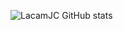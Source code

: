 





![LacamJC GitHub stats](https://github-readme-stats.vercel.app/api?username=LacamJC&show_icons=true&theme=radical)

